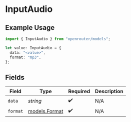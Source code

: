 # InputAudio

## Example Usage

```typescript
import { InputAudio } from "openrouter/models";

let value: InputAudio = {
  data: "<value>",
  format: "mp3",
};
```

## Fields

| Field                                | Type                                 | Required                             | Description                          |
| ------------------------------------ | ------------------------------------ | ------------------------------------ | ------------------------------------ |
| `data`                               | *string*                             | :heavy_check_mark:                   | N/A                                  |
| `format`                             | [models.Format](../models/format.md) | :heavy_check_mark:                   | N/A                                  |